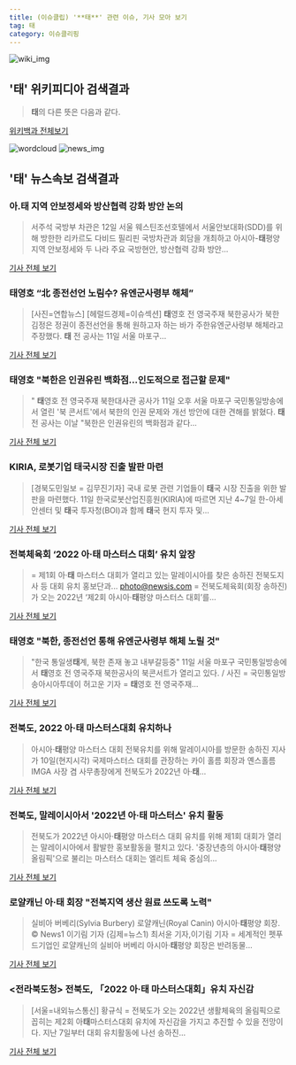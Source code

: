 ```yaml
---
title: (이슈클립) '**태**' 관련 이슈, 기사 모아 보기
tag: 태
category: 이슈클리핑
---
```

![wiki_img](https://user-images.githubusercontent.com/42597476/44503234-41136a80-a6d0-11e8-9071-6fc6418eafe4.png)
## **'**태**'** 위키피디아 검색결과
>**태**의 다른 뜻은 다음과 같다.

<a href="https://ko.wikipedia.org/wiki/태" target="_blank">위키백과 전체보기</a>

![wordcloud](https://s3.ap-northeast-2.amazonaws.com/lyrics101-wordcloud/2018-09-12-1536747504.png)
![news_img](https://user-images.githubusercontent.com/42597476/44507050-1206f400-a6e4-11e8-8d98-7ffbfebb353f.png)
## **'**태**'** 뉴스속보 검색결과
### 아.**태** 지역 안보정세와 방산협력 강화 방안 논의

>서주석 국방부 차관은 12일 서울 웨스틴조선호텔에서 서울안보대화(SDD)를 위해 방한한 리카르도 다비드 필리핀 국방차관과 회담을 개최하고 아시아-**태**평양 지역 안보정세와 두 나라 주요 국방현안, 방산협력 강화 방안...

<a href="http://kookbang.dema.mil.kr/kookbangWeb/view.do?parent_no=7&bbs_id=BBSMSTR_000000000003&ntt_writ_date=20180912" target="_blank">기사 전체 보기</a>

### **태**영호 “北 종전선언 노림수? 유엔군사령부 해체”

>[사진=연합뉴스] [헤럴드경제=이슈섹션] **태**영호 전 영국주재 북한공사가 북한 김정은 정권이 종전선언을 통해 원하고자 하는 바가 주한유엔군사령부 해체라고 주장했다. **태** 전 공사는 11일 서울 마포구...

<a href="http://news.heraldcorp.com/view.php?ud=20180912000008" target="_blank">기사 전체 보기</a>

### **태**영호 "북한은 인권유린 백화점…인도적으로 접근할 문제"

>" **태**영호 전 영국주재 북한대사관 공사가 11일 오후 서울 마포구 국민통일방송에서 열린 '북 콘서트'에서 북한의 인권 문제와 개선 방안에 대한 견해를 밝혔다. **태** 전 공사는 이날 "북한은 인권유린의 백화점과 같다...

<a href="http://www.dailynk.com/%ed%83%9c%ec%98%81%ed%98%b8-%eb%b6%81%ed%95%9c%ec%9d%80-%ec%9d%b8%ea%b6%8c%ec%9c%a0%eb%a6%b0-%eb%b0%b1%ed%99%94%ec%a0%90%ec%9d%b8%eb%8f%84%ec%a0%81%ec%9c%bc%eb%a1%9c-%ec%a0%91%ea%b7%bc" target="_blank">기사 전체 보기</a>

### KIRIA, 로봇기업 **태**국시장 진출 발판 마련

>[경북도민일보 = 김무진기자] 국내 로봇 관련 기업들이 **태**국 시장 진출을 위한 발판을 마련했다. 11일 한국로봇산업진흥원(KIRIA)에 따르면 지난 4~7일 한-아세안센터 및 **태**국 투자청(BOI)과 함께 **태**국 현지 투자 및...

<a href="http://www.hidomin.com/news/articleView.html?idxno=368095" target="_blank">기사 전체 보기</a>

### 전북체육회 ‘2022 아·**태** 마스터스 대회’ 유치 앞장

>= 제1회 아·**태** 마스터스 대회가 열리고 있는 말레이시아를 찾은 송하진 전북도지사 등 대회 유치 홍보단과... photo@newsis.com = 전북도체육회(회장 송하진)가 오는 2022년 ‘제2회 아시아·**태**평양 마스터스 대회’를...

<a href="http://www.newsis.com/view/?id=NISX20180911_0000415706&cID=10808&pID=10800" target="_blank">기사 전체 보기</a>

### **태**영호 "북한, 종전선언 통해 유엔군사령부 해체 노릴 것"

>"한국 통일생**태**계, 북한 존재 놓고 내부갈등중" 11일 서울 마포구 국민통일방송에서 **태**영호 전 영국주재 북한공사의 북콘서트가 열리고 있다. / 사진 = 국민통일방송아시아투데이 허고운 기자 = **태**영호 전 영국주재...

<a href="http://www.asiatoday.co.kr/view.php?key=20180911010006591" target="_blank">기사 전체 보기</a>

### 전북도, 2022 아·**태** 마스터스대회 유치하나

>아시아·**태**평양 마스터스 대회 전북유치를 위해 말레이시아를 방문한 송하진 지사가 10일(현지시각) 국제마스터스 대회를 관장하는 카이 홀름 회장과 옌스홀름 IMGA 사장 겸 사무총장에게 전북도가 2022년 아·**태**...

<a href="http://www.jjan.kr/news/articleView.html?idxno=2016918" target="_blank">기사 전체 보기</a>

### 전북도, 말레이시아서 '2022년 아·**태** 마스터스' 유치 활동

>전북도가 2022년 아시아·**태**평양 마스터스 대회 유치를 위해 제1회 대회가 열리는 말레이시아에서 활발한 홍보활동을 펼치고 있다. '중장년층의 아시아·**태**평양 올림픽'으로 불리는 마스터스 대회는 엘리트 체육 중심의...

<a href="http://app.yonhapnews.co.kr/YNA/Basic/SNS/r.aspx?c=AKR20180909032000055&did=1195m" target="_blank">기사 전체 보기</a>

### 로얄캐닌 아·**태** 회장 "전북지역 생산 원료 쓰도록 노력"

>실비아 버베리(Sylvia Burbery) 로얄캐닌(Royal Canin) 아시아·**태**평양 회장. © News1 이기림 기자 (김제=뉴스1) 최서윤 기자,이기림 기자 = 세계적인 펫푸드기업인 로얄캐닌의 실비아 버베리 아시아·**태**평양 회장은 반려동물...

<a href="http://news1.kr/articles/?3422747" target="_blank">기사 전체 보기</a>

### <전라북도청> 전북도, 「2022 아‧**태** 마스터스대회」유치 자신감

>[서울=내외뉴스통신] 황규식 = 전북도가 오는 2022년 생활체육의 올림픽으로 꼽히는 제2회 아**태**마스터스대회 유치에 자신감을 가지고 추진할 수 있을 전망이다. 지난 7일부터 대회 유치활동에 나선 송하진...

<a href="http://www.nbnnews.co.kr/news/articleView.html?idxno=176164" target="_blank">기사 전체 보기</a>


